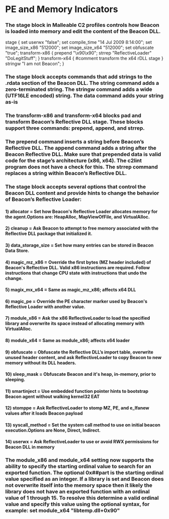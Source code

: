  # PE and Memory Indicators

 ### The stage block in Malleable C2 profiles controls how Beacon is loaded into memory and edit the content of the Beacon DLL.

stage {
set userwx "false";
set compile_time "14 Jul 2009 8:14:00";
set image_size_x86 "512000";
set image_size_x64 "512000";
set obfuscate "true";
transform-x86 {
prepend "\x90\x90";
strrep "ReflectiveLoader" "DoLegitStuff";
}
transform-x64 {
#comment transform the x64 rDLL stage
}
stringw "I am not Beacon";
}

### The stage block accepts commands that add strings to the .rdata section of the Beacon DLL. The string command adds a zero-terminated string. The stringw command adds a wide (UTF16LE encoded) string. The data command adds your string as-is

### The transform-x86 and transform-x64 blocks pad and transform Beacon’s Reflective DLL stage. These blocks support three commands: prepend, append, and strrep.

### The prepend command inserts a string before Beacon’s Reflective DLL. The append command adds a string after the Beacon Reflective DLL. Make sure that prepended data is valid code for the stage’s architecture (x86, x64). The c2lint program does not have a check for this. The strrep command replaces a string within Beacon’s Reflective DLL.

### The stage block accepts several options that control the Beacon DLL content and provide hints to change the behavior of Beacon’s Reflective Loader:

#### 1) allocator = Set how Beacon's Reflective Loader allocates memory for the agent.Options are: HeapAlloc, MapViewOfFile, and VirtualAlloc.

#### 2) cleanup = Ask Beacon to attempt to free memory associated with the Reflective DLL package that initialized it.

#### 3) data_storage_size = Set how many entries can be stored in Beacon Data Store.

#### 4) magic_mz_x86 = Override the first bytes (MZ header included) of Beacon's Reflective DLL. Valid x86 instructions are required. Follow instructions that change CPU state with instructions that undo the change.

#### 5) magix_mx_x64 = Same as magic_mz_x86; affects x64 DLL

#### 6) magic_pe = Override the PE character marker used by Beacon's Reflective Loader with another value.

#### 7) module_x86 = Ask the x86 ReflectiveLoader to load the specified library and overwrite its space instead of allocating memory with VirtualAlloc.

#### 8) module_x64 = Same as module_x86; affects x64 loader

#### 9) obfuscate = Obfuscate the Reflective DLL’s import table, overwrite unused header content, and ask ReflectiveLoader to copy Beacon to new memory without its DLL headers.

#### 10) sleep_mask = Obfuscate Beacon and it's heap, in-memory, prior to sleeping.

#### 11) smartinject = Use embedded function pointer hints to bootstrap Beacon agent without walking kernel32 EAT

#### 12) stomppe = Ask ReflectiveLoader to stomp MZ, PE, and e_lfanew values after it loads Beacon payload

#### 13) syscall_method = Set the system call method to use on initial beacon execution.Options are None, Direct, Indirect.

#### 14) userwx = Ask ReflectiveLoader to use or avoid RWX permissions for Beacon DLL in memory

### The module_x86 and module_x64 setting now supports the ability to specify the starting ordinal value to search for an exported function. The optional 0x##part is the starting ordinal value specified as an integer. If a library is set and Beacon does not overwrite itself into the memory space then it likely the library does not have an exported function with an ordinal value of 1 through 15. To resolve this determine a valid ordinal value and specify this value using the optional syntax, for example: set module_x64 "libtemp.dll+0x90"

